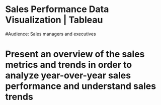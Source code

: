 # Sales Performance Data Visualization | Tableau
#Audience: Sales managers and executives
# Present an overview of the sales metrics and trends in order to analyze year-over-year sales performance and understand sales trends

